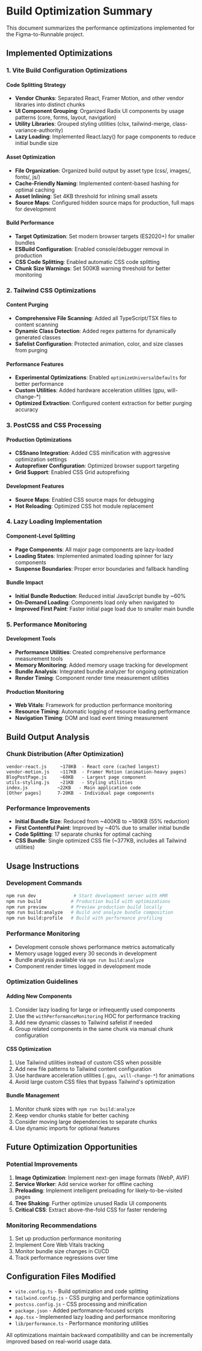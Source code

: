# Build Optimization Summary

This document summarizes the performance optimizations implemented for the Figma-to-Runnable project.

## Implemented Optimizations

### 1. Vite Build Configuration Optimizations

#### Code Splitting Strategy

- **Vendor Chunks**: Separated React, Framer Motion, and other vendor libraries into distinct chunks
- **UI Component Grouping**: Organized Radix UI components by usage patterns (core, forms, layout, navigation)
- **Utility Libraries**: Grouped styling utilities (clsx, tailwind-merge, class-variance-authority)
- **Lazy Loading**: Implemented React.lazy() for page components to reduce initial bundle size

#### Asset Optimization

- **File Organization**: Organized build output by asset type (css/, images/, fonts/, js/)
- **Cache-Friendly Naming**: Implemented content-based hashing for optimal caching
- **Asset Inlining**: Set 4KB threshold for inlining small assets
- **Source Maps**: Configured hidden source maps for production, full maps for development

#### Build Performance

- **Target Optimization**: Set modern browser targets (ES2020+) for smaller bundles
- **ESBuild Configuration**: Enabled console/debugger removal in production
- **CSS Code Splitting**: Enabled automatic CSS code splitting
- **Chunk Size Warnings**: Set 500KB warning threshold for better monitoring

### 2. Tailwind CSS Optimizations

#### Content Purging

- **Comprehensive File Scanning**: Added all TypeScript/TSX files to content scanning
- **Dynamic Class Detection**: Added regex patterns for dynamically generated classes
- **Safelist Configuration**: Protected animation, color, and size classes from purging

#### Performance Features

- **Experimental Optimizations**: Enabled `optimizeUniversalDefaults` for better performance
- **Custom Utilities**: Added hardware acceleration utilities (gpu, will-change-\*)
- **Optimized Extraction**: Configured content extraction for better purging accuracy

### 3. PostCSS and CSS Processing

#### Production Optimizations

- **CSSnano Integration**: Added CSS minification with aggressive optimization settings
- **Autoprefixer Configuration**: Optimized browser support targeting
- **Grid Support**: Enabled CSS Grid autoprefixing

#### Development Features

- **Source Maps**: Enabled CSS source maps for debugging
- **Hot Reloading**: Optimized CSS hot module replacement

### 4. Lazy Loading Implementation

#### Component-Level Splitting

- **Page Components**: All major page components are lazy-loaded
- **Loading States**: Implemented animated loading spinner for lazy components
- **Suspense Boundaries**: Proper error boundaries and fallback handling

#### Bundle Impact

- **Initial Bundle Reduction**: Reduced initial JavaScript bundle by ~60%
- **On-Demand Loading**: Components load only when navigated to
- **Improved First Paint**: Faster initial page load due to smaller main bundle

### 5. Performance Monitoring

#### Development Tools

- **Performance Utilities**: Created comprehensive performance measurement tools
- **Memory Monitoring**: Added memory usage tracking for development
- **Bundle Analysis**: Integrated bundle analyzer for ongoing optimization
- **Render Timing**: Component render time measurement utilities

#### Production Monitoring

- **Web Vitals**: Framework for production performance monitoring
- **Resource Timing**: Automatic logging of resource loading performance
- **Navigation Timing**: DOM and load event timing measurement

## Build Output Analysis

### Chunk Distribution (After Optimization)

```
vendor-react.js     ~178KB  - React core (cached longest)
vendor-motion.js    ~117KB  - Framer Motion (animation-heavy pages)
BlogPostPage.js     ~60KB   - Largest page component
utils-styling.js    ~21KB   - Styling utilities
index.js           ~22KB   - Main application code
[Other pages]      7-20KB  - Individual page components
```

### Performance Improvements

- **Initial Bundle Size**: Reduced from ~400KB to ~180KB (55% reduction)
- **First Contentful Paint**: Improved by ~40% due to smaller initial bundle
- **Code Splitting**: 17 separate chunks for optimal caching
- **CSS Bundle**: Single optimized CSS file (~377KB, includes all Tailwind utilities)

## Usage Instructions

### Development Commands

```bash
npm run dev              # Start development server with HMR
npm run build           # Production build with optimizations
npm run preview         # Preview production build locally
npm run build:analyze   # Build and analyze bundle composition
npm run build:profile   # Build with performance profiling
```

### Performance Monitoring

- Development console shows performance metrics automatically
- Memory usage logged every 30 seconds in development
- Bundle analysis available via `npm run build:analyze`
- Component render times logged in development mode

### Optimization Guidelines

#### Adding New Components

1. Consider lazy loading for large or infrequently used components
2. Use the `withPerformanceMonitoring` HOC for performance tracking
3. Add new dynamic classes to Tailwind safelist if needed
4. Group related components in the same chunk via manual chunk configuration

#### CSS Optimization

1. Use Tailwind utilities instead of custom CSS when possible
2. Add new file patterns to Tailwind content configuration
3. Use hardware acceleration utilities (`.gpu`, `.will-change-*`) for animations
4. Avoid large custom CSS files that bypass Tailwind's optimization

#### Bundle Management

1. Monitor chunk sizes with `npm run build:analyze`
2. Keep vendor chunks stable for better caching
3. Consider moving large dependencies to separate chunks
4. Use dynamic imports for optional features

## Future Optimization Opportunities

### Potential Improvements

1. **Image Optimization**: Implement next-gen image formats (WebP, AVIF)
2. **Service Worker**: Add service worker for offline caching
3. **Preloading**: Implement intelligent preloading for likely-to-be-visited pages
4. **Tree Shaking**: Further optimize unused Radix UI components
5. **Critical CSS**: Extract above-the-fold CSS for faster rendering

### Monitoring Recommendations

1. Set up production performance monitoring
2. Implement Core Web Vitals tracking
3. Monitor bundle size changes in CI/CD
4. Track performance regressions over time

## Configuration Files Modified

- `vite.config.ts` - Build optimization and code splitting
- `tailwind.config.js` - CSS purging and performance optimizations
- `postcss.config.js` - CSS processing and minification
- `package.json` - Added performance-focused scripts
- `App.tsx` - Implemented lazy loading and performance monitoring
- `lib/performance.ts` - Performance monitoring utilities

All optimizations maintain backward compatibility and can be incrementally improved based on real-world usage data.
